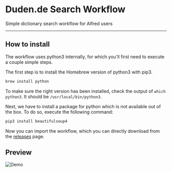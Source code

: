 # Duden.de Search Workflow
Simple dictionary search workflow for Alfred users
____________________
## How to install
The workflow uses python3 internally, for which you'll first need to execute a couple simple steps.

The first step is to install the Homebrew version of python3 with pip3.
```bash
brew install python
```

To make sure the right version has been installed, check the output of `which python3`. It should be `/usr/local/bin/python3`.

Next, we have to install a package for python which is not available out of the box. To do so, execute the following command:
```bash
pip3 install beautifulsoup4
```

Now you can import the workflow, which you can directly download from the [releases](./releases) page.

## Preview
![Demo](./assets/demo.gif)
